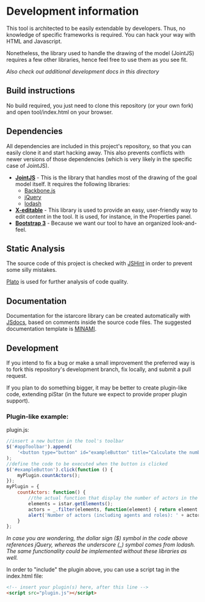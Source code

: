 # Development information

This tool is architected to be easily extendable by developers. Thus, no knowledge of specific frameworks is required. You can hack your way with HTML and Javascript.

Nonetheless, the library used to handle the drawing of the model (JointJS) requires a few other libraries, hence feel free to use them as you see fit.

*Also check out additional development docs in this directory*

## Build instructions
No build required, you just need to clone this repository (or your own fork) and open tool/index.html on your browser.

## Dependencies
All dependencies are included in this project's repository, so that you can easily clone it and start hacking away. This also prevents conflicts with newer versions of those dependencies (which is very likely in the specific case of JointJS).

- **[JointJS](https://www.jointjs.com/)** - This is the library that handles most of the drawing of the goal model itself. It requires the following libraries:
  - [Backbone.js](http://backbonejs.org/)
  - [jQuery](https://jquery.com/)
  - [lodash](https://lodash.com/)
- **[X-editable](https://vitalets.github.io/x-editable/)** - This library is used to provide an easy, user-friendly way to edit content in the tool. It is used, for instance, in the Properties panel.
- **[Bootstrap 3](http://getbootstrap.com/)** - Because we want our tool to have an organized look-and-feel.

## Static Analysis
The source code of this project is checked with [JSHint](http://jshint.com/) in order to prevent some silly mistakes.

[Plato](https://github.com/es-analysis/plato) is used for further analysis of code quality.

## Documentation
Documentation for the istarcore library can be created automatically with [JSdocs](https://github.com/jsdoc3/jsdoc), based on comments inside the source code files.
The suggested documentation template is [MINAMI](https://github.com/Nijikokun/minami).

## Development
If you intend to fix a bug or make a small improvement the preferred way is to fork this repository's development branch, fix locally, and submit a pull request.

If you plan to do something bigger, it may be better to create plugin-like code, extending piStar (in the future we expect to provide proper plugin support).

### Plugin-like example:

plugin.js:
```javascript
//insert a new button in the tool's toolbar
$('#appToolbar').append(
    '<button type="button" id="exampleButton" title="Calculate the number of actors in the model"> Example button </button>'
);
//define the code to be executed when the button is clicked
$('#exampleButton').click(function () {
    myPlugin.countActors();
});
myPlugin = {
    countActors: function() {
        //the actual function that display the number of actors in the current model
        elements = istar.getElements();
        actors = _.filter(elements, function(element) { return element.isKindOfActor(); });
        alert('Number of actors (including agents and roles): ' + actors.length);
    }
};
```

*In case you are wondering, the dollar sign ($) symbol in the code above references jQuery, whereas the underscore (_) symbol comes from lodash. The same functionality could be implemented without these libraries as well.*

In order to "include" the plugin above, you can use a script tag in the index.html file:

```HTML
<!-- insert your plugin(s) here, after this line -->
<script src="plugin.js"></script>
```
